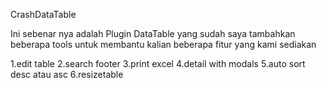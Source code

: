 CrashDataTable

Ini sebenar nya adalah Plugin DataTable yang sudah saya tambahkan beberapa tools untuk membantu kalian
beberapa fitur yang kami sediakan 

1.edit table
2.search footer
3.print excel
4.detail with modals
5.auto sort desc atau asc 
6.resizetable 
